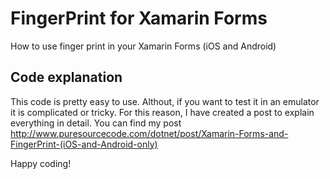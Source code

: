 # FingerPrint for Xamarin Forms
How to use finger print in your Xamarin Forms (iOS and Android)

## Code explanation
This code is pretty easy to use. Althout, if you want to test it in an emulator it is complicated or tricky. For this reason, I have created a post to explain everything in detail. 
You can find my post http://www.puresourcecode.com/dotnet/post/Xamarin-Forms-and-FingerPrint-(iOS-and-Android-only) 

Happy coding!
